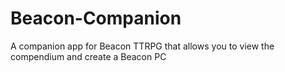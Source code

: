 # Beacon-Companion
A companion app for Beacon TTRPG that allows you to view the compendium and create a Beacon PC
